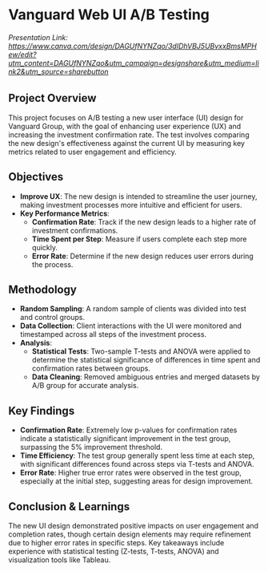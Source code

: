 # Vanguard Web UI A/B Testing

###### Presentation Link: https://www.canva.com/design/DAGUfNYNZqo/3dIDhVBJ5UBvxxBmsMPHew/edit?utm_content=DAGUfNYNZqo&utm_campaign=designshare&utm_medium=link2&utm_source=sharebutton

## Project Overview
This project focuses on A/B testing a new user interface (UI) design for Vanguard Group, with the goal of enhancing user experience (UX) and increasing the investment confirmation rate. The test involves comparing the new design's effectiveness against the current UI by measuring key metrics related to user engagement and efficiency.

## Objectives
- **Improve UX**: The new design is intended to streamline the user journey, making investment processes more intuitive and efficient for users.
- **Key Performance Metrics**:
  - **Confirmation Rate**: Track if the new design leads to a higher rate of investment confirmations.
  - **Time Spent per Step**: Measure if users complete each step more quickly.
  - **Error Rate**: Determine if the new design reduces user errors during the process.

## Methodology
- **Random Sampling**: A random sample of clients was divided into test and control groups.
- **Data Collection**: Client interactions with the UI were monitored and timestamped across all steps of the investment process.
- **Analysis**:
  - **Statistical Tests**: Two-sample T-tests and ANOVA were applied to determine the statistical significance of differences in time spent and confirmation rates between groups.
  - **Data Cleaning**: Removed ambiguous entries and merged datasets by A/B group for accurate analysis.

## Key Findings
- **Confirmation Rate**: Extremely low p-values for confirmation rates indicate a statistically significant improvement in the test group, surpassing the 5% improvement threshold.
- **Time Efficiency**: The test group generally spent less time at each step, with significant differences found across steps via T-tests and ANOVA.
- **Error Rate**: Higher true error rates were observed in the test group, especially at the initial step, suggesting areas for design improvement.

## Conclusion & Learnings
The new UI design demonstrated positive impacts on user engagement and completion rates, though certain design elements may require refinement due to higher error rates in specific steps. Key takeaways include experience with statistical testing (Z-tests, T-tests, ANOVA) and visualization tools like Tableau.
